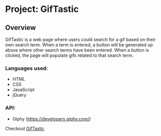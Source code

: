 # Project: GifTastic

## Overview
GifTastic is a web page where users could search for a gif based on their own search term. When a term is entered, a button will be generated up above where other search terms have been entered. When a button is clicked, the page will populate gifs related to that search term.

### Languages used:

* HTML
* CSS
* JavaScript
* jQuery

### API:

* Giphy (https://developers.giphy.com/)

Checkout [GifTastic](https://melaniejindali.github.io/GifTastic/)
